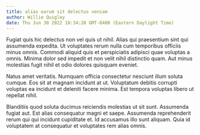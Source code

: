 ```yaml
---
title: alias earum sit delectus veniam
author: Willie Quigley
date: Thu Jun 30 2022 18:34:20 GMT-0400 (Eastern Daylight Time)
---
```

Fugiat quis hic delectus non vel quis ut nihil. Alias qui praesentium sint qui assumenda expedita. Ut voluptates rerum nulla cum temporibus officiis minus omnis. Commodi aliquid quis et perspiciatis adipisci quae voluptas a omnis. Minima dolor sed impedit et non velit nihil distinctio quam. Aut minus molestias fugit nihil et odio dolores quisquam eveniet.

 Natus amet veritatis. Numquam officia consectetur nesciunt illum soluta cumque. Eos sit at magnam incidunt at ut. Voluptatum debitis corrupti voluptas ea incidunt et deleniti facere minima. Est tempora voluptas libero ut repellat nihil.

 Blanditiis quod soluta ducimus reiciendis molestias ut sit sunt. Assumenda fugiat aut. Est alias consequatur magni et saepe. Assumenda reprehenderit rerum qui qui incidunt cupiditate et. Id accusamus illo sunt aliquam. Quia id voluptatem at consequatur et voluptates rem alias omnis.